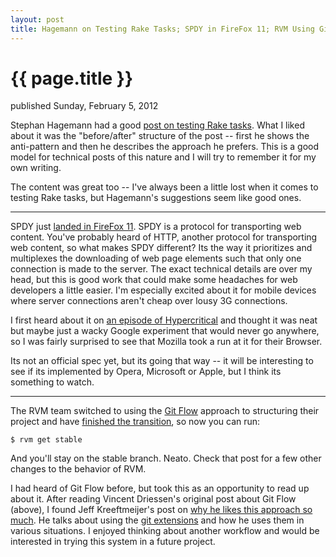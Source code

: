 ```yaml
---
layout: post
title: Hagemann on Testing Rake Tasks; SPDY in FireFox 11; RVM Using Git Flow
---
```


{{ page.title }}
================

<p id="articleDate">published Sunday, February 5, 2012</p>

Stephan Hagemann had a good [post on testing Rake tasks](http://pivotallabs.com/users/shagemann/blog/articles/1967-test-your-rake-tasks-). What I liked about it was the "before/after" structure of the post -- first he shows the anti-pattern and then he describes the approach he prefers. This is a good model for technical posts of this nature and I will try to remember it for my own writing.

The content was great too -- I've always been a little lost when it comes to testing Rake tasks, but Hagemann's suggestions seem like good ones.

---

SPDY just [landed in FireFox 11](http://hacks.mozilla.org/2012/02/spdy-brings-responsive-and-scalable-transport-to-firefox-11/). SPDY is a protocol for transporting web content. You've probably heard of HTTP, another protocol for transporting web content, so what makes SPDY different? Its the way it prioritizes and multiplexes the downloading of web page elements such that only one connection is made to the server. The exact technical details are over my head, but this is good work that could make some headaches for web developers a little easier. I'm especially excited about it for mobile devices where server connections aren't cheap over lousy 3G connections.

I first heard about it on [an episode of Hypercritical](http://5by5.tv/hypercritical/36) and thought it was neat but maybe just a wacky Google experiment that would never go anywhere, so I was fairly surprised to see that Mozilla took a run at it for their Browser.

Its not an official spec yet, but its going that way -- it will be interesting to see if its implemented by Opera, Microsoft or Apple, but I think its something to watch.

---

The RVM team switched to using the [Git Flow](http://nvie.com/posts/a-successful-git-branching-model/) approach to structuring their project and have [finished the transition](http://www.engineyard.com/blog/2012/rvm-stable-and-more), so now you can run:

	$ rvm get stable

And you'll stay on the stable branch. Neato. Check that post for a few other changes to the behavior of RVM.

I had heard of Git Flow before, but took this as an opportunity to read up about it. After reading Vincent Driessen's original post about Git Flow (above), I found Jeff Kreeftmeijer's post on [why he likes this approach so much](http://jeffkreeftmeijer.com/2010/why-arent-you-using-git-flow/). He talks about using the [git extensions](https://github.com/nvie/gitflow) and how he uses them in various situations. I enjoyed thinking about another workflow and would be interested in trying this system in a future project.

